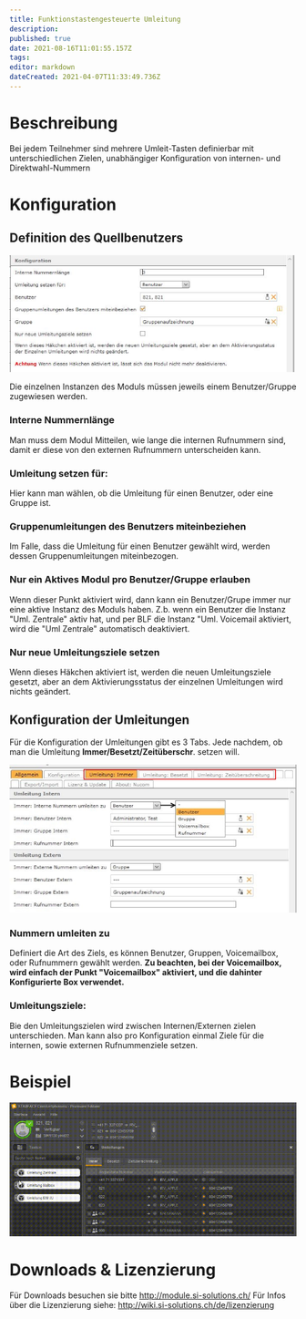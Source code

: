 ```yaml
---
title: Funktionstastengesteuerte Umleitung
description: 
published: true
date: 2021-08-16T11:01:55.157Z
tags: 
editor: markdown
dateCreated: 2021-04-07T11:33:49.736Z
---
```


# Beschreibung
Bei jedem Teilnehmer sind mehrere Umleit-Tasten definierbar mit unterschiedlichen Zielen, unabhängiger Konfiguration von internen- und Direktwahl-Nummern 
# Konfiguration
## Definition des Quellbenutzers
![2](/uploads/funktionstastengesteuerte-umleitung/2.jpg "2")

Die einzelnen Instanzen des Moduls müssen jeweils einem Benutzer/Gruppe zugewiesen werden.

### Interne Nummernlänge
Man muss dem Modul Mitteilen, wie lange die internen Rufnummern sind, damit er diese von den externen Rufnummern unterscheiden kann.

### Umleitung setzen für:
Hier kann man wählen, ob die Umleitung für einen Benutzer, oder eine Gruppe ist.

### Gruppenumleitungen des Benutzers miteinbeziehen 	
Im Falle, dass die Umleitung für einen Benutzer gewählt wird, werden dessen Gruppenumleitungen miteinbezogen.

### Nur ein Aktives Modul pro Benutzer/Gruppe erlauben
Wenn dieser Punkt aktiviert wird, dann kann ein Benutzer/Grupe immer nur eine aktive Instanz des Moduls haben.
Z.b. wenn ein Benutzer die Instanz "Uml. Zentrale" aktiv hat, und per BLF die Instanz "Uml. Voicemail aktiviert, wird die "Uml Zentrale" automatisch deaktiviert.

### Nur neue Umleitungsziele setzen
Wenn dieses Häkchen aktiviert ist, werden die neuen Umleitungsziele gesetzt, aber an dem Aktivierungsstatus der einzelnen Umleitungen wird nichts geändert. 

## Konfiguration der Umleitungen
Für die Konfiguration der Umleitungen gibt es 3 Tabs. Jede nachdem, ob man die Umleitung **Immer/Besetzt/Zeitüberschr**. setzen will.

![3](/uploads/funktionstastengesteuerte-umleitung/3.jpg "3")

### Nummern umleiten zu 
Definiert die Art des Ziels, es können Benutzer, Gruppen, Voicemailbox, oder Rufnummern gewählt werden.
**Zu beachten, bei der Voicemailbox, wird einfach der Punkt "Voicemailbox" aktiviert, und die dahinter Konfigurierte Box verwendet.**

### Umleitungsziele:
Bie den Umleitungszielen wird zwischen Internen/Externen zielen unterschieden.
Man kann also pro Konfiguration einmal Ziele für die internen, sowie externen Rufnummenziele setzen.
# Beispiel
![1](/uploads/funktionstastengesteuerte-umleitung/1.gif "1")
# Downloads & Lizenzierung
Für Downloads besuchen sie bitte http://module.si-solutions.ch/
Für Infos über die Lizenzierung siehe: http://wiki.si-solutions.ch/de/lizenzierung